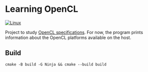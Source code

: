 # Learning OpenCL

[![Linux](https://github.com/andreperezmaselco/learning-OpenCL/actions/workflows/linux.yml/badge.svg)](https://github.com/andreperezmaselco/learning-OpenCL/actions/workflows/linux.yml)

Project to study [OpenCL specifications](https://www.khronos.org/registry/OpenCL).
For now, the program prints information about the OpenCL platforms available on the host.

## Build

```
cmake -B build -G Ninja && cmake --build build
```
